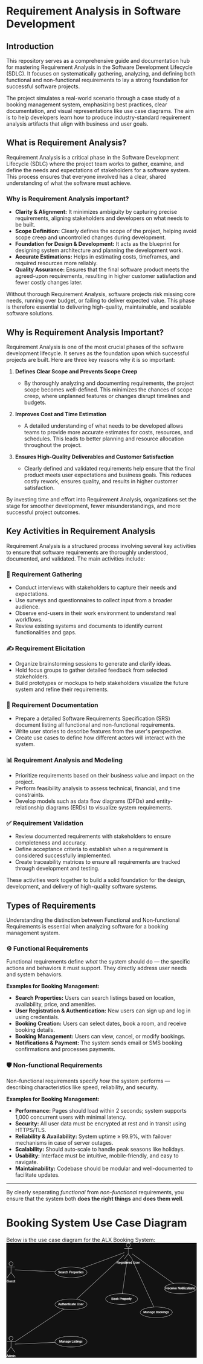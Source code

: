 # Requirement Analysis in Software Development

## Introduction

This repository serves as a comprehensive guide and documentation hub for mastering Requirement Analysis in the Software Development Lifecycle (SDLC). It focuses on systematically gathering, analyzing, and defining both functional and non-functional requirements to lay a strong foundation for successful software projects.

The project simulates a real-world scenario through a case study of a booking management system, emphasizing best practices, clear documentation, and visual representations like use case diagrams. The aim is to help developers learn how to produce industry-standard requirement analysis artifacts that align with business and user goals.

## What is Requirement Analysis?

Requirement Analysis is a critical phase in the Software Development Lifecycle (SDLC) where the project team works to gather, examine, and define the needs and expectations of stakeholders for a software system. This process ensures that everyone involved has a clear, shared understanding of what the software must achieve.

### Why is Requirement Analysis important?

- **Clarity & Alignment:** It minimizes ambiguity by capturing precise requirements, aligning stakeholders and developers on what needs to be built.
- **Scope Definition:** Clearly defines the scope of the project, helping avoid scope creep and uncontrolled changes during development.
- **Foundation for Design & Development:** It acts as the blueprint for designing system architecture and planning the development work.
- **Accurate Estimations:** Helps in estimating costs, timeframes, and required resources more reliably.
- **Quality Assurance:** Ensures that the final software product meets the agreed-upon requirements, resulting in higher customer satisfaction and fewer costly changes later.

Without thorough Requirement Analysis, software projects risk missing core needs, running over budget, or failing to deliver expected value. This phase is therefore essential to delivering high-quality, maintainable, and scalable software solutions.

## Why is Requirement Analysis Important?

Requirement Analysis is one of the most crucial phases of the software development lifecycle. It serves as the foundation upon which successful projects are built. Here are three key reasons why it is so important:

1. **Defines Clear Scope and Prevents Scope Creep**
   - By thoroughly analyzing and documenting requirements, the project scope becomes well-defined. This minimizes the chances of scope creep, where unplanned features or changes disrupt timelines and budgets.

2. **Improves Cost and Time Estimation**
   - A detailed understanding of what needs to be developed allows teams to provide more accurate estimates for costs, resources, and schedules. This leads to better planning and resource allocation throughout the project.

3. **Ensures High-Quality Deliverables and Customer Satisfaction**
   - Clearly defined and validated requirements help ensure that the final product meets user expectations and business goals. This reduces costly rework, ensures quality, and results in higher customer satisfaction.

By investing time and effort into Requirement Analysis, organizations set the stage for smoother development, fewer misunderstandings, and more successful project outcomes.

## Key Activities in Requirement Analysis

Requirement Analysis is a structured process involving several key activities to ensure that software requirements are thoroughly understood, documented, and validated. The main activities include:

### 📌 Requirement Gathering
- Conduct interviews with stakeholders to capture their needs and expectations.
- Use surveys and questionnaires to collect input from a broader audience.
- Observe end-users in their work environment to understand real workflows.
- Review existing systems and documents to identify current functionalities and gaps.

### ✍️ Requirement Elicitation
- Organize brainstorming sessions to generate and clarify ideas.
- Hold focus groups to gather detailed feedback from selected stakeholders.
- Build prototypes or mockups to help stakeholders visualize the future system and refine their requirements.

### 📝 Requirement Documentation
- Prepare a detailed Software Requirements Specification (SRS) document listing all functional and non-functional requirements.
- Write user stories to describe features from the user's perspective.
- Create use cases to define how different actors will interact with the system.

### 📊 Requirement Analysis and Modeling
- Prioritize requirements based on their business value and impact on the project.
- Perform feasibility analysis to assess technical, financial, and time constraints.
- Develop models such as data flow diagrams (DFDs) and entity-relationship diagrams (ERDs) to visualize system requirements.

### ✅ Requirement Validation
- Review documented requirements with stakeholders to ensure completeness and accuracy.
- Define acceptance criteria to establish when a requirement is considered successfully implemented.
- Create traceability matrices to ensure all requirements are tracked through development and testing.

These activities work together to build a solid foundation for the design, development, and delivery of high-quality software systems.

## Types of Requirements

Understanding the distinction between Functional and Non‑functional Requirements is essential when analyzing software for a booking management system.

### ⚙️ Functional Requirements
Functional requirements define *what* the system should do — the specific actions and behaviors it must support. They directly address user needs and system behaviors.

**Examples for Booking Management:**
- **Search Properties:** Users can search listings based on location, availability, price, and amenities.
- **User Registration & Authentication:** New users can sign up and log in using credentials.
- **Booking Creation:** Users can select dates, book a room, and receive booking details.
- **Booking Management:** Users can view, cancel, or modify bookings.
- **Notifications & Payment:** The system sends email or SMS booking confirmations and processes payments.

### 🛡️ Non-functional Requirements
Non-functional requirements specify *how* the system performs — describing characteristics like speed, reliability, and security.

**Examples for Booking Management:**
- **Performance:** Pages should load within 2 seconds; system supports 1,000 concurrent users with minimal latency.
- **Security:** All user data must be encrypted at rest and in transit using HTTPS/TLS.
- **Reliability & Availability:** System uptime ≥ 99.9%, with failover mechanisms in case of server outages.
- **Scalability:** Should auto‑scale to handle peak seasons like holidays.
- **Usability:** Interface must be intuitive, mobile‑friendly, and easy to navigate.
- **Maintainability:** Codebase should be modular and well-documented to facilitate updates.

---

By clearly separating *functional* from *non-functional* requirements, you ensure that the system both **does the right things** and **does them well**.

# Booking System Use Case Diagram

Below is the use case diagram for the ALX Booking System:
![Use Case Diagram](alx-booking-uc.png)
